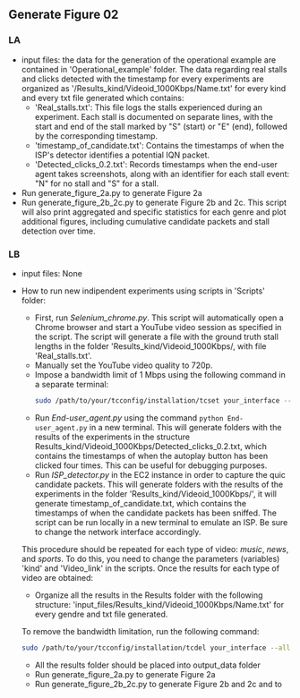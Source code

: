 ## Generate Figure 02

### LA
* input files: the data for the generation of the operational example are contained in 'Operational_example' folder. The data regarding real stalls and clicks detected with the timestamp for every experiments 
are organized as '/Results_kind/Videoid_1000Kbps/Name.txt' for every kind and every txt file generated which contains:
  - 'Real_stalls.txt': This file logs the stalls experienced during an experiment. Each stall is documented on separate lines, with the start and end of the stall marked by "S" (start) or "E" (end), followed by the corresponding timestamp.
  - 'timestamp_of_candidate.txt': Contains the timestamps of when the ISP's detector identifies a potential IQN packet.
  - 'Detected_clicks_0.2.txt': Records timestamps when the end-user agent takes screenshots, along with an identifier for each stall event: "N" for no stall and "S" for a stall.
* Run generate_figure_2a.py to generate Figure 2a
* Run generate_figure_2b_2c.py to generate Figure 2b and 2c. This script will also print aggregated and specific statistics for each genre and plot additional figures, including cumulative candidate packets and stall detection over time.

### LB
* input files: None
* How to run new indipendent experiments using scripts in 'Scripts' folder:

  - First, run *Selenium_chrome.py*. This script will automatically open a Chrome browser and start a YouTube video session as specified in the script. The script will generate a file with the ground truth stall lengths in the folder 'Results_kind/Videoid_1000Kbps/, with file 'Real_stalls.txt'.
  - Manually set the YouTube video quality to 720p.
  - Impose a bandwidth limit of 1 Mbps using the following command in a separate terminal:
    ```bash
    sudo /path/to/your/tcconfig/installation/tcset your_interface --rate 1000kbps --direction incoming
  - Run *End-user_agent.py* using the command `python End-user_agent.py` in a new terminal. This will generate folders with the results of the experiments in the structure Results_kind/Videoid_1000Kbps/Detected_clicks_0.2.txt, which contains the timestamps of when the autoplay button has been clicked four times. This can be useful for debugging purposes.
  - Run *ISP_detector.py* in the EC2 instance in order to capture the quic candidate packets. This will generate folders with the results of the experiments in the folder 'Results_kind/Videoid_1000Kbps/', it will generate timestamp_of_candidate.txt, which contains the timestamps of when the candidate packets has been sniffed. 
  The script can be run locally in a new terminal to emulate an ISP. Be sure to change the network interface accordingly.

  This procedure should be repeated for each type of video: *music*, *news*, and *sports*. To do this, you need to change the parameters (variables) 'kind' and 'Video_link' in the scripts.
  Once the results for each type of video are obtained:
  - Organize all the results in the Results folder with the following structure: 'input_files/Results_kind/Videoid_1000Kbps/Name.txt' for every gendre and txt file generated.
  
  To remove the bandwidth limitation, run the following command:
    ```bash
    sudo /path/to/your/tcconfig/installation/tcdel your_interface --all
    ```
  - All the results folder should be placed into output_data folder
  - Run generate_figure_2a.py to generate Figure 2a 
  - Run generate_figure_2b_2c.py to generate Figure 2b and 2c and to 